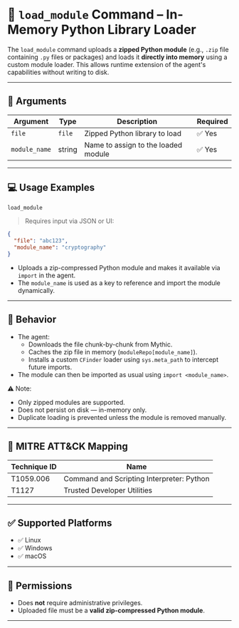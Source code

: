 # 📖 `load_module` Command – In-Memory Python Library Loader

The `load_module` command uploads a **zipped Python module** (e.g., `.zip` file containing `.py` files or packages) and loads it **directly into memory** using a custom module loader. This allows runtime extension of the agent's capabilities without writing to disk.

---

## 🧾 Arguments

| Argument      | Type   | Description                                | Required |
|---------------|--------|--------------------------------------------|----------|
| `file`        | `file` | Zipped Python library to load              | ✅ Yes   |
| `module_name` | string | Name to assign to the loaded module        | ✅ Yes   |

---

## 💻 Usage Examples

```bash
load_module
```

> Requires input via JSON or UI:
```json
{
  "file": "abc123", 
  "module_name": "cryptography"
}
```

- Uploads a zip-compressed Python module and makes it available via `import` in the agent.
- The `module_name` is used as a key to reference and import the module dynamically.

---

## 🔁 Behavior

- The agent:
  - Downloads the file chunk-by-chunk from Mythic.
  - Caches the zip file in memory (`moduleRepo[module_name]`).
  - Installs a custom `CFinder` loader using `sys.meta_path` to intercept future imports.
- The module can then be imported as usual using `import <module_name>`.

⚠️ Note:
- Only zipped modules are supported.
- Does not persist on disk — in-memory only.
- Duplicate loading is prevented unless the module is removed manually.

---

## 🧩 MITRE ATT&CK Mapping

| Technique ID | Name                        |
|--------------|-----------------------------|
| T1059.006    | Command and Scripting Interpreter: Python |
| T1127        | Trusted Developer Utilities |

---

## ✅ Supported Platforms

- ✅ Linux  
- ✅ Windows  
- ✅ macOS  

 

---

## 🔐 Permissions

- Does **not** require administrative privileges.  
- Uploaded file must be a **valid zip-compressed Python module**.

---

